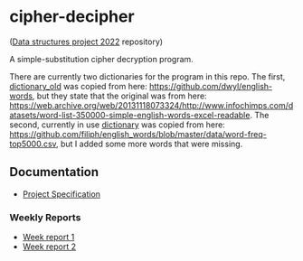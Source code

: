 # cipher-decipher

([Data structures project 2022](https://tiralabra.github.io/2022_p4/index) repository)

A simple-substitution cipher decryption program.

There are currently two dictionaries for the program in this repo. The first, [dictionary_old](https://github.com/hjeronen/cipher-decipher/blob/main/cipher-decipher/dictionary_old.txt) was copied from here: https://github.com/dwyl/english-words, but they state that the original was from here: https://web.archive.org/web/20131118073324/http://www.infochimps.com/datasets/word-list-350000-simple-english-words-excel-readable. The second, currently in use [dictionary](https://github.com/hjeronen/cipher-decipher/blob/main/cipher-decipher/dictionary.txt) was copied from here: https://github.com/filiph/english_words/blob/master/data/word-freq-top5000.csv, but I added some more words that were missing.

## Documentation
* [Project Specification](https://github.com/hjeronen/cipher-decipher/blob/main/documentation/project_specification.md)

### Weekly Reports
* [Week report 1](https://github.com/hjeronen/cipher-decipher/blob/main/documentation/week_report_1.md)
* [Week report 2](https://github.com/hjeronen/cipher-decipher/blob/main/documentation/week_report_2.md)
